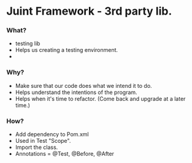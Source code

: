 # Juint Framework - 3rd party lib.

### What?
- testing lib
- Helps us creating a testing environment.
- 

### Why?
- Make sure that our code does what we intend it to do.
- Helps understand the intentions of the program.
- Helps when it's time to refactor. (Come back and upgrade at a later time.)

### How?
- Add dependency to Pom.xml 
- Used in Test "Scope".  
- Import the class.  
- Annotations = @Test, @Before, @After  